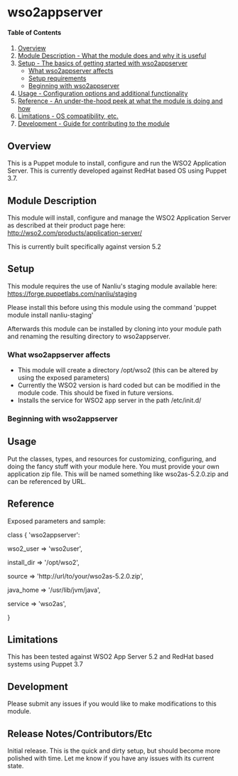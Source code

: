 # wso2appserver

#### Table of Contents

1. [Overview](#overview)
2. [Module Description - What the module does and why it is useful](#module-description)
3. [Setup - The basics of getting started with wso2appserver](#setup)
    * [What wso2appserver affects](#what-wso2appserver-affects)
    * [Setup requirements](#setup-requirements)
    * [Beginning with wso2appserver](#beginning-with-wso2appserver)
4. [Usage - Configuration options and additional functionality](#usage)
5. [Reference - An under-the-hood peek at what the module is doing and how](#reference)
5. [Limitations - OS compatibility, etc.](#limitations)
6. [Development - Guide for contributing to the module](#development)

## Overview

This is a Puppet module to install, configure and run the WSO2 Application Server. This is currently developed against RedHat based OS using Puppet 3.7.

## Module Description

This module will install, configure and manage the WSO2 Application Server as described at their product page here:
http://wso2.com/products/application-server/

This is currently built specifically against version 5.2

## Setup

This module requires the use of Nanliu's staging module available here:
https://forge.puppetlabs.com/nanliu/staging

Please install this before using this module using the command 'puppet module install nanliu-staging'

Afterwards this module can be installed by cloning into your module path and renaming the resulting directory to wso2appserver.

### What wso2appserver affects

* This module will create a directory /opt/wso2 (this can be altered by using the exposed parameters)
* Currently the WSO2 version is hard coded but can be modified in the module code. This should be fixed in future versions.
* Installs the service for WSO2 app server in the path /etc/init.d/

### Beginning with wso2appserver

## Usage

Put the classes, types, and resources for customizing, configuring, and doing
the fancy stuff with your module here. You must provide your own application zip file. This will be named something like wso2as-5.2.0.zip and can be referenced by URL.

## Reference

Exposed parameters and sample:

 class { 'wso2appserver':
 
   wso2_user     => 'wso2user',
 
   install_dir   => '/opt/wso2',
 
   source        => 'http://url/to/your/wso2as-5.2.0.zip',
 
   java_home     => '/usr/lib/jvm/java',
 
   service       => 'wso2as',
 
 }

## Limitations

This has been tested against WSO2 App Server 5.2 and RedHat based systems using Puppet 3.7

## Development

Please submit any issues if you would like to make modifications to this module.

## Release Notes/Contributors/Etc 

Initial release. This is the quick and dirty setup, but should become more polished with time. Let me know if you have any issues with its current state.
